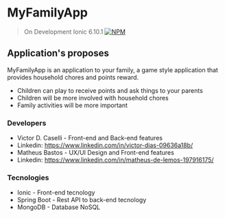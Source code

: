 # MyFamilyApp
>On Development
>Ionic 6.10.1
[![NPM](https://img.shields.io/npm/l/react)](https://github.com/vcaselli/MyFamily-ionic/blob/master/LICENSE) 

## Application's proposes
MyFamilyApp is an application to your family, a game style application that provides household chores and points reward.

  - Children can play to receive points and ask things to your parents
  - Children will be more involved with household chores
  - Family activities will be more important

### Developers
* Victor D. Caselli  - Front-end and Back-end features
* Linkedin: https://www.linkedin.com/in/victor-dias-09636a18b/
* Matheus Bastos - UX/UI Design and Front-end features
* Linkedin: https://www.linkedin.com/in/matheus-de-lemos-197916175/


### Tecnologies

* Ionic - Front-end tecnology
* Spring Boot - Rest API to back-end tecnology
* MongoDB - Database NoSQL

